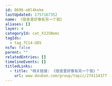 ```yaml
---
id: 0696-o0l4keke
lastUpdated: 1757167352
name: 《宿舍里好像有另一个我》
aliases: []
layer: 4
categoryId: cat_X3JSNomc
tagIds:
  - tag_fC14-UDS
nsfw: false
parent: ""
relatedEntries: []
timelineEvents: []
titledLinks:
  - title: "相关链接: 《宿舍里好像有另一个我》"
    url: www.douban.com/group/topic/274114377
---
```


